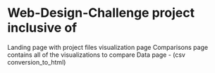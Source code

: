 # Web-Design-Challenge project inclusive of 
Landing page with project files
visualization page 
Comparisons page contains all of the visualizations to compare
Data page - (csv conversion_to_html)
